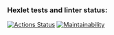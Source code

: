 ### Hexlet tests and linter status:
[![Actions Status](https://github.com/JomaVysokiy/frontend-project-46/workflows/hexlet-check/badge.svg)](https://github.com/JomaVysokiy/frontend-project-46/actions)
[![Maintainability](https://api.codeclimate.com/v1/badges/0c052e737edc094cfb2f/maintainability)](https://codeclimate.com/github/JomaVysokiy/frontend-project-46/maintainability)
